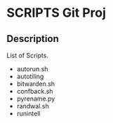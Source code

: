 # SCRIPTS Git Proj

## Description
List of Scripts. 
+ autorun.sh 
+ autotiling
+ bitwarden.sh
+ confback.sh
+ pyrename.py
+ randwal.sh
+ runintell
